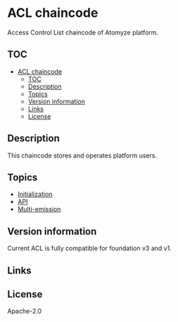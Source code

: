 # ACL chaincode

Access Control List chaincode of Atomyze platform.

## TOC

- [ACL chaincode](#acl-chaincode)
  - [TOC](#toc)
  - [Description](#description)
  - [Topics](#topics)
  - [Version information](#version-information)
  - [Links](#links)
  - [License](#license)

## Description

This chaincode stores and operates platform users. 
## Topics

* [Initialization](doc/chaincode-init.md)
* [API](doc/api.md)
* [Multi-emission](doc/multi-emission.md)

## Version information

Current ACL is fully compatible for foundation v3 and v1. 

## Links


## License

Apache-2.0
